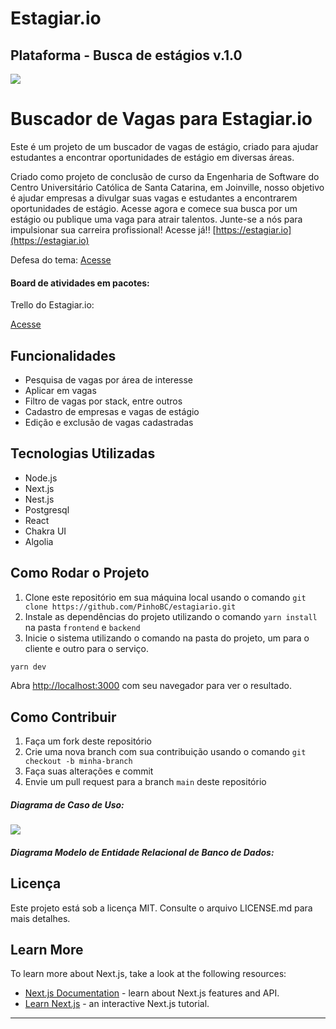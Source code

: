 # Estagiar.io

## Plataforma - Busca de estágios				v.1.0

![](https://camo.githubusercontent.com/96ebfe138ae4b132bba73d52096e1049a9c4619541ed83356de28531aba45a68/68747470733a2f2f66696c65732e656e67616765642e636f6d2e62722f3564623036383736643139363562303030373434303263322f6163636f756e742f3564623036383736643139363562303030373434303263322f514a31706a6d4b55514a47515a524f38554f50565f6c6f676f732d66696e616c2d31342e706e67)

# Buscador de Vagas para Estagiar.io

Este é um projeto de um buscador de vagas de estágio, criado para ajudar estudantes a encontrar oportunidades de estágio em diversas áreas.

Criado como projeto de conclusão de curso da Engenharia de Software do Centro Universitário Católica de Santa Catarina, em Joinville, nosso objetivo é ajudar empresas a divulgar suas vagas e estudantes a encontrarem oportunidades de estágio. Acesse agora e comece sua busca por um estágio ou publique uma vaga para atrair talentos. Junte-se a nós para impulsionar sua carreira profissional! Acesse já!! [https://estagiar.io](https://estagiar.io)


Defesa do tema: [Acesse](https://catolicasc-my.sharepoint.com/:p:/g/personal/lucas_pinho_catolicasc_edu_br/EXEdUWLQlVJNlW7oBUSO8WwBEfee20zsmokLNU_rQWB96Q?e=bUuZOD)

#### Board de atividades em pacotes:

Trello do Estagiar.io:

[Acesse](https://trello.com/b/7CV2IA7D/estagiar-io)

## Funcionalidades

- Pesquisa de vagas por área de interesse
- Aplicar em vagas
- Filtro de vagas por stack, entre outros
- Cadastro de empresas e vagas de estágio
- Edição e exclusão de vagas cadastradas

## Tecnologias Utilizadas

- Node.js
- Next.js
- Nest.js
- Postgresql
- React
- Chakra UI
- Algolia

## Como Rodar o Projeto

1. Clone este repositório em sua máquina local usando o comando `git clone https://github.com/PinhoBC/estagiario.git`
2. Instale as dependências do projeto utilizando o comando `yarn install` na pasta `frontend` e `backend`
3. Inicie o sistema utilizando o comando na pasta do projeto, um para o cliente e outro para o serviço.
```bash
yarn dev
```

Abra [http://localhost:3000](http://localhost:3000) com seu navegador para ver o resultado.

## Como Contribuir

1. Faça um fork deste repositório
2. Crie uma nova branch com sua contribuição usando o comando `git checkout -b minha-branch`
3. Faça suas alterações e commit
4. Envie um pull request para a branch `main` deste repositório

##### Diagrama de Caso de Uso:

![](https://raw.githubusercontent.com/PinhoBC/estagiario/main/a4340e4f-4425-4891-adaa-780981df5bae.jpg)

##### Diagrama Modelo de Entidade Relacional de Banco de Dados:


## Licença

Este projeto está sob a licença MIT. Consulte o arquivo LICENSE.md para mais detalhes.

## Learn More

To learn more about Next.js, take a look at the following resources:

- [Next.js Documentation](https://nextjs.org/docs) - learn about Next.js features and API.
- [Learn Next.js](https://nextjs.org/learn) - an interactive Next.js tutorial.

---
